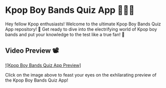 # Kpop Boy Bands Quiz App 🎤🕺💫

Hey fellow Kpop enthusiasts! Welcome to the ultimate Kpop Boy Bands Quiz App repository! 🎉 Get ready to dive into the electrifying world of Kpop boy bands and put your knowledge to the test like a true fan! 🚀


## Video Preview 📽️

[![Kpop Boy Bands Quiz App Preview]](kpopquiz.mp4)

Click on the image above to feast your eyes on the exhilarating preview of the Kpop Boy Bands Quiz App!

